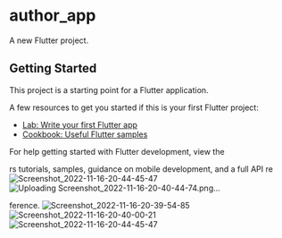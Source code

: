 # author_app

A new Flutter project.

## Getting Started

This project is a starting point for a Flutter application.

A few resources to get you started if this is your first Flutter project:

- [Lab: Write your first Flutter app](https://docs.flutter.dev/get-started/codelab)
- [Cookbook: Useful Flutter samples](https://docs.flutter.dev/cookbook)

For help getting started with Flutter development, view the

rs tutorials,
samples, guidance on mobile development, and a full API re![Screenshot_2022-11-16-20-44-45-47](https://user-images.githubusercontent.com/111499619/202233100-335babb2-3f8a-40e4-aa1f-17699c0cf503.png)
![Uploading Screenshot_2022-11-16-20-40-44-74.png…]()

ference.
![Screenshot_2022-11-16-20-39-54-85](https://user-images.githubusercontent.com/111499619/202233932-7f62d92b-e16c-41d0-9b00-6d51bfed5e9a.png)
![Screenshot_2022-11-16-20-40-00-21](https://user-images.githubusercontent.com/111499619/202233972-94ac2de4-1b24-4ce4-8765-6a6df9f01f26.png)
![Screenshot_2022-11-16-20-44-45-47](https://user-images.githubusercontent.com/111499619/202233100-335babb2-3f8a-40e4-aa1f-17699c0cf503.png)
